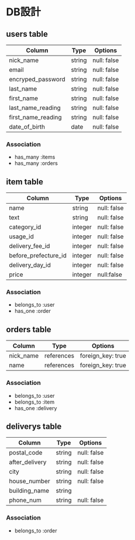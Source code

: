 # DB設計

## users table

| Column             | Type                | Options                 |
|--------------------|---------------------|-------------------------|
| nick_name          | string              | null: false             |
| email              | string              | null: false             |
| encryped_password  | string              | null: false             |
| last_name          | string              | null: false             |
| first_name         | string              | null: false             |
| last_name_reading  | string              | null: false             |
| first_name_reading | string              | null: false             |
| date_of_birth      | date                | null: false             |

### Association

- has_many :items
- has_many :orders

## item table

| Column               | Type                | Options                 |
|----------------------|---------------------|-------------------------|
| name                 | string              | null: false             |
| text                 | string              | null: false             |
| category_id          | integer             | null: false             |
| usage_id             | integer             | null: false             |
| delivery_fee_id      | integer             | null: false             |
| before_prefecture_id | integer             | null: false             |
| delivery_day_id      | integer             | null: false             |
| price                | integer             | null:false              |

### Association

- belongs_to :user
- has_one :order

## orders table

| Column             | Type                | Options                 |
|--------------------|---------------------|-------------------------|
| nick_name          | references          | foreign_key: true       |
| name               | references          | foreign_key: true       |

### Association

- belongs_to :user
- belongs_to :item
- has_one :delivery

## deliverys table

| Column             | Type                | Options                 |
|--------------------|---------------------|-------------------------|
| postal_code        | string              | null: false             |
| after_delivery     | string              | null: false             |
| city               | string              | null: false             |
| house_number       | string              | null: false             |
| building_name      | string              |                         |
| phone_num          | string              | null: false             |



### Association

- belongs_to :order